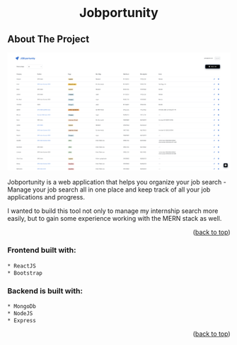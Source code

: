 

<br />
<div align="center">


  <h1 align="center">Jobportunity</h1>

</div>




## About The Project

<img src="./jobportunityScreenshot.png" />

Jobportunity is a web application that helps you organize your job search - Manage your job search all in one place and keep track of all your job applications and progress.

I wanted to build this tool not only to manage my internship search more easily, but to gain some experience working with the MERN stack as well. 

<p align="right">(<a href="#readme-top">back to top</a>)</p>



### Frontend built with:
    * ReactJS
    * Bootstrap

### Backend is built with:
    * MongoDb
    * NodeJS
    * Express



<p align="right">(<a href="#readme-top">back to top</a>)</p>




